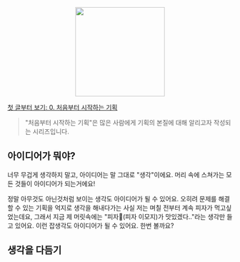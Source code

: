 <p align="center"><img src="https://i.imgur.com/wUFdbUb.png" width="200px"></p>

[첫 글부터 보기: 0. 처음부터 시작하는 기획](../)
> "처음부터 시작하는 기획"은  많은 사람에게 기획의 본질에 대해 알리고자 작성되는 시리즈입니다. 

## 아이디어가 뭐야?
너무 무겁게 생각하지 말고, 아이디어는 말 그대로 "생각"이에요. 머리 속에 스쳐가는 모든 것들이 아이디어가 되는거에요!

정말 아무것도 아닌것처럼 보이는 생각도 아이디어가 될 수 있어요. 오히려 문제를 해결할 수 있는 기획을 억지로 생각을 해내다가는  사실 저는 며칠 전부터 계속 피자가 먹고싶었는데요, 그래서 지금 제 머릿속에는 "피자🍕(피자 이모지)가 맛있겠다.."라는 생각만 들고 있어요. 이런 잡생각도 아이디어가 될 수 있어요. 한번 볼까요?

## 생각을 다듬기

<!--stackedit_data:
eyJoaXN0b3J5IjpbLTExMDI0NTQ4NywxODA2NTU2NzgxLDQ3Mz
E2NDMzNF19
-->